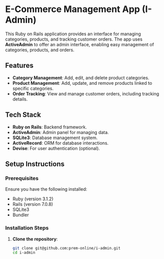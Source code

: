 # **E-Commerce Management App (I-Admin)**

This Ruby on Rails application provides an interface for managing categories, products, and tracking customer orders. The app uses **ActiveAdmin** to offer an admin interface, enabling easy management of categories, products, and orders.

## **Features**

- **Category Management**: Add, edit, and delete product categories.
- **Product Management**: Add, update, and remove products linked to specific categories.
- **Order Tracking**: View and manage customer orders, including tracking details.

## **Tech Stack**

- **Ruby on Rails**: Backend framework.
- **ActiveAdmin**: Admin panel for managing data.
- **SQLite3**: Database management system.
- **ActiveRecord**: ORM for database interactions.
- **Devise**: For user authentication (optional).

## **Setup Instructions**

### **Prerequisites**

Ensure you have the following installed:

- Ruby (version 3.1.2)
- Rails (version 7.0.8)
- SQLite3
- Bundler

### **Installation Steps**

1. **Clone the repository**:
   ```bash
   git clone git@github.com:prem-online/i-admin.git
   cd i-admin
   ```